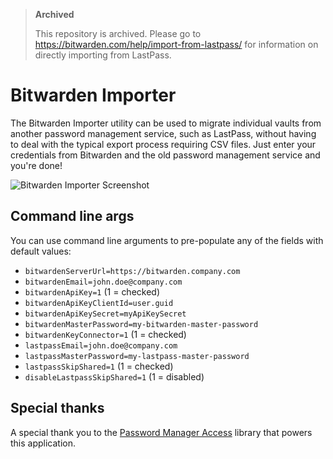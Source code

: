 > **Archived**
>
> This repository is archived. Please go to https://bitwarden.com/help/import-from-lastpass/ for information on directly importing from LastPass.

# Bitwarden Importer

The Bitwarden Importer utility can be used to migrate individual vaults from another password management service, such as LastPass, without having to deal with the typical export process requiring CSV files. Just enter your credentials from Bitwarden and the old password management service and you're done!

![Bitwarden Importer Screenshot](https://user-images.githubusercontent.com/1190944/236015514-76f2c282-73c3-442a-95a4-698c929e6ad5.png)

## Command line args

You can use command line arguments to pre-populate any of the fields with default values:

- `bitwardenServerUrl=https://bitwarden.company.com`
- `bitwardenEmail=john.doe@company.com`
- `bitwardenApiKey=1` (1 = checked)
- `bitwardenApiKeyClientId=user.guid`
- `bitwardenApiKeySecret=myApiKeySecret`
- `bitwardenMasterPassword=my-bitwarden-master-password`
- `bitwardenKeyConnector=1` (1 = checked)
- `lastpassEmail=john.doe@company.com`
- `lastpassMasterPassword=my-lastpass-master-password`
- `lastpassSkipShared=1` (1 = checked)
- `disableLastpassSkipShared=1` (1 = disabled)

## Special thanks

A special thank you to the [Password Manager Access](https://github.com/detunized/password-manager-access) library that powers this application.
